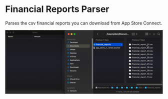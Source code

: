 # Financial Reports Parser

Parses the csv financial reports you can download from App Store Connect.

![](screenshots/financial_reports_parser.gif)
